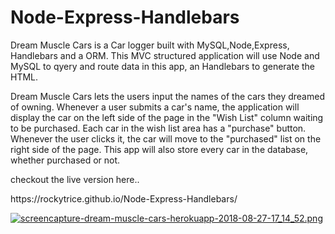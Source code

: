 # Node-Express-Handlebars

<p>Dream Muscle Cars is a Car logger built with MySQL,Node,Express, Handlebars and a ORM. This MVC structured application will use Node and MySQL to qyery and route data in this app, an Handlebars to generate the HTML.</p>
<p>Dream Muscle Cars lets the users input the names of the cars they dreamed of owning.
Whenever a user submits a car's name, the application will display the car on the left side of the page in the "Wish List" column waiting to be purchased. Each car in the wish list area has a "purchase" button. Whenever the user clicks it, the car will move to the "purchased" list on the right side of the page. This app will also store every car in the database, whether purchased or not.</p> checkout the live version here.. <p>https://rockytrice.github.io/Node-Express-Handlebars/</p>

[![screencapture-dream-muscle-cars-herokuapp-2018-08-27-17_14_52.png](https://s15.postimg.cc/aqvr6ip0r/screencapture-dream-muscle-cars-herokuapp-2018-08-27-17_14_52.png)](https://postimg.cc/image/nv1bj7h2f/)

